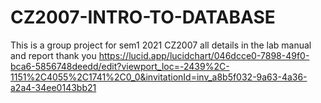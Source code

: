# CZ2007-INTRO-TO-DATABASE
This is a group project for sem1 2021 CZ2007
all details in the lab manual and report thank you
https://lucid.app/lucidchart/046dcce0-7898-49f0-bca6-5856748deedd/edit?viewport_loc=-2439%2C-1151%2C4055%2C1741%2C0_0&invitationId=inv_a8b5f032-9a63-4a36-a2a4-34ee0143bb21
